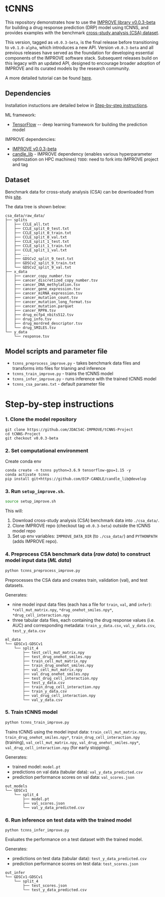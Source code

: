 # tCNNS

This repository demonstrates how to use the [IMPROVE library v0.0.3-beta](https://github.com/JDACS4C-IMPROVE/IMPROVE/tree/v0.0.3-beta) for building a drug response prediction (DRP) model using tCNNS, and provides examples with the benchmark [cross-study analysis (CSA) dataset](https://web.cels.anl.gov/projects/IMPROVE_FTP/candle/public/improve/benchmarks/single_drug_drp/benchmark-data-pilot1/csa_data/).

This version, tagged as `v0.0.3-beta`, is the final release before transitioning to `v0.1.0-alpha`, which introduces a new API. Version `v0.0.3-beta` and all previous releases have served as the foundation for developing essential components of the IMPROVE software stack. Subsequent releases build on this legacy with an updated API, designed to encourage broader adoption of IMPROVE and its curated models by the research community.

A more detailed tutorial can be found [here](https://jdacs4c-improve.github.io/docs/v0.0.3-beta/content/ModelContributorGuide.html).


## Dependencies
Installation instuctions are detailed below in [Step-by-step instructions](#step-by-step-instructions).

ML framework:
+ [TensorFlow](https://www.tensorflow.org/) -- deep learning framework for building the prediction model

IMPROVE dependencies:
+ [IMPROVE v0.0.3-beta](https://github.com/JDACS4C-IMPROVE/IMPROVE/tree/v0.0.3-beta)
+ [candle_lib](https://github.com/ECP-CANDLE/candle_lib) - IMPROVE dependency (enables various hyperparameter optimization on HPC machines) `TODO`: need to fork into IMPROVE project and tag



## Dataset
Benchmark data for cross-study analysis (CSA) can be downloaded from this [site](https://web.cels.anl.gov/projects/IMPROVE_FTP/candle/public/improve/benchmarks/single_drug_drp/benchmark-data-pilot1/csa_data/).

The data tree is shown below:
```
csa_data/raw_data/
├── splits
│   ├── CCLE_all.txt
│   ├── CCLE_split_0_test.txt
│   ├── CCLE_split_0_train.txt
│   ├── CCLE_split_0_val.txt
│   ├── CCLE_split_1_test.txt
│   ├── CCLE_split_1_train.txt
│   ├── CCLE_split_1_val.txt
│   ├── ...
│   ├── GDSCv2_split_9_test.txt
│   ├── GDSCv2_split_9_train.txt
│   └── GDSCv2_split_9_val.txt
├── x_data
│   ├── cancer_copy_number.tsv
│   ├── cancer_discretized_copy_number.tsv
│   ├── cancer_DNA_methylation.tsv
│   ├── cancer_gene_expression.tsv
│   ├── cancer_miRNA_expression.tsv
│   ├── cancer_mutation_count.tsv
│   ├── cancer_mutation_long_format.tsv
│   ├── cancer_mutation.parquet
│   ├── cancer_RPPA.tsv
│   ├── drug_ecfp4_nbits512.tsv
│   ├── drug_info.tsv
│   ├── drug_mordred_descriptor.tsv
│   └── drug_SMILES.tsv
└── y_data
    └── response.tsv
```


## Model scripts and parameter file
+ `tcnns_preprocess_improve.py` - takes benchmark data files and transforms into files for trianing and inference
+ `tcnns_train_improve.py` - trains the tCNNS model
+ `tcnns_infer_improve.py` - runs inference with the trained tCNNS model
+ `tcnns_csa_params.txt` - default parameter file



# Step-by-step instructions

### 1. Clone the model repository
```
git clone https://github.com/JDACS4C-IMPROVE/tCNNS-Project
cd tCNNS-Project
git checkout v0.0.3-beta
```


### 2. Set computational environment
Create conda env 
```
conda create -n tcnns python=3.6.9 tensorflow-gpu=1.15 -y
conda activate tcnns
pip install git+https://github.com/ECP-CANDLE/candle_lib@develop
```



### 3. Run `setup_improve.sh`.
```bash
source setup_improve.sh
```

This will:
1. Download cross-study analysis (CSA) benchmark data into `./csa_data/`.
2. Clone IMPROVE repo (checkout tag `v0.0.3-beta`) outside the tCNNS model repo
3. Set up env variables: `IMPROVE_DATA_DIR` (to `./csa_data/`) and `PYTHONPATH` (adds IMPROVE repo).


### 4. Preprocess CSA benchmark data (_raw data_) to construct model input data (_ML data_)
```bash
python tcnns_preprocess_improve.py
```

Preprocesses the CSA data and creates train, validation (val), and test datasets.

Generates:
* nine model input data files (each has a file for `train`, `val`, and `infer`): `*cell_mut_matrix.npy`, `*drug_onehot_smiles.npy*`, `*drug_cell_interaction.npy`
* three tabular data files, each containing the drug response values (i.e. AUC) and corresponding metadata: `train_y_data.csv`, `val_y_data.csv`, `test_y_data.csv`

```
ml_data
└── GDSCv1-GDSCv1
    └── split_4
        ├── test_cell_mut_matrix.npy	
        ├── test_drug_onehot_smiles.npy  
        ├── train_cell_mut_matrix.npy	      
        ├── train_drug_onehot_smiles.npy  
        ├── val_cell_mut_matrix.npy	   
        ├── val_drug_onehot_smiles.npy
        ├── test_drug_cell_interaction.npy	
        ├── test_y_data.csv		     
        ├── train_drug_cell_interaction.npy  
        ├── train_y_data.csv		    
        ├── val_drug_cell_interaction.npy  
        └── val_y_data.csv
```


### 5. Train tCNNS model
```bash
python tcnns_train_improve.py
```

Trains tCNNS using the model input data: `train_cell_mut_matrix.npy`, `train_drug_onehot_smiles.npy*`, `train_drug_cell_interaction.npy` (training), `val_cell_mut_matrix.npy`, `val_drug_onehot_smiles.npy*`, `val_drug_cell_interaction.npy` (for early stopping).

Generates:
* trained model: `model.pt`
* predictions on val data (tabular data): `val_y_data_predicted.csv`
* prediction performance scores on val data: `val_scores.json`
```
out_models
└── GDSCv1
    └── split_4
        ├── model.pt
        ├── val_scores.json
        └── val_y_data_predicted.csv
```


### 6. Run inference on test data with the trained model
```python tcnns_infer_improve.py```

Evaluates the performance on a test dataset with the trained model.

Generates:
* predictions on test data (tabular data): `test_y_data_predicted.csv`
* prediction performance scores on test data: `test_scores.json`
```
out_infer
└── GDSCv1-GDSCv1
    └── split_4
        ├── test_scores.json
        └── test_y_data_predicted.csv
```
